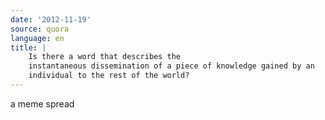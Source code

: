 ```yaml
---
date: '2012-11-19'
source: quora
language: en
title: |
    Is there a word that describes the
    instantaneous dissemination of a piece of knowledge gained by an
    individual to the rest of the world?
---
```


a meme spread
